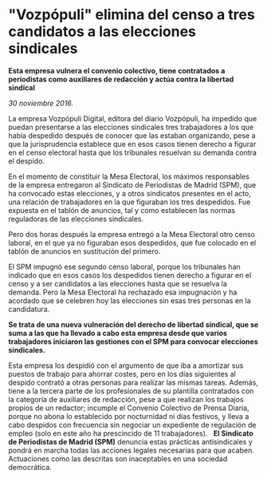 # "Vozpópuli" elimina del censo a tres candidatos a las elecciones sindicales

**Esta empresa vulnera el convenio colectivo, tiene contratados a periodistas como auxiliares de redacción y actúa contra la libertad sindical**

*30 noviembre 2016.*

La empresa Vozpópuli Digital, editora del diario Vozpópuli, ha impedido que puedan presentarse a las elecciones sindicales tres trabajadores a los que había despedido después de conocer que las estaban organizando, pese a que la jurisprudencia establece que en esos casos tienen derecho a figurar en el censo electoral hasta que los tribunales resuelvan su demanda contra el despido.

En el momento de constituir la Mesa Electoral, los máximos responsables de la empresa entregaron al Sindicato de Periodistas de Madrid (SPM), que ha convocado estas elecciones, y a otros sindicatos presentes en el acto, una relación de trabajadores en la que figuraban los tres despedidos. Fue expuesta en el tablón de anuncios, tal y como establecen las normas reguladoras de las elecciones sindicales.

Pero dos horas después la empresa entregó a la Mesa Electoral otro censo laboral, en el que ya no figuraban esos despedidos, que fue colocado en el tablón de anuncios en sustitución del primero.

El SPM impugnó ese segundo censo laboral, porque los tribunales han indicado que en esos casos los despedidos tienen derecho a figurar en el censo y a ser candidatos a las elecciones hasta que se resuelva la demanda. Pero la Mesa Electoral ha rechazado esa impugnación y ha acordado que se celebren hoy las elecciones sin esas tres personas en la candidatura.

**Se trata de una nueva vulneración del derecho de libertad sindical, que se suma a las que ha llevado a cabo esta empresa desde que varios trabajadores iniciaron las gestiones con el SPM para convocar elecciones sindicales.**

Esta empresa los despidió con el argumento de que iba a amortizar sus puestos de trabajo para ahorrar costes, pero en los días siguientes al despido contrató a otras personas para realizar las mismas tareas. Además, tiene a la tercera parte de los profesionales de su plantilla contratados con la categoría de auxiliares de redacción, pese a que realizan los trabajos propios de un redactor; incumple el Convenio Colectivo de Prensa Diaria, porque no abona lo establecido por nocturnidad ni días festivos, y lleva a cabo despidos con frecuencia sin negociar un expediente de regulación de empleo (solo en este año ha prescincido de 11 trabajadores).
 
**El Sindicato de Periodistas de Madrid (SPM)** denuncia estas prácticas antisindicales y pondrá en marcha todas las acciones legales necesarias para que acaben. Actuaciones como las descritas son inaceptables en una sociedad democrática.
